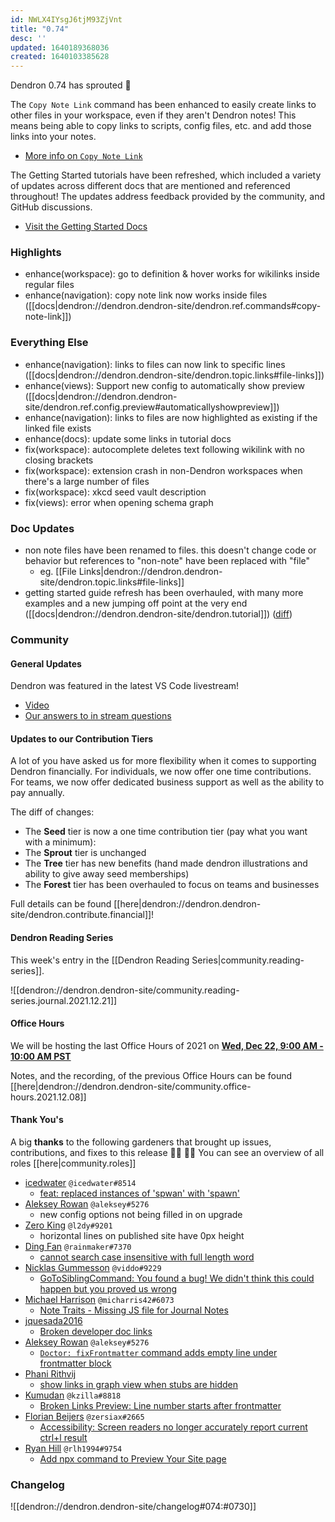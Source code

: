 ```yaml
---
id: NWLX4IYsgJ6tjM93ZjVnt
title: "0.74"
desc: ''
updated: 1640189368036
created: 1640103385628
---
```


Dendron 0.74 has sprouted  🌱

The `Copy Note Link` command has been enhanced to easily create links to other files in your workspace, even if they aren't Dendron notes! This means being able to copy links to scripts, config files, etc. and add those links into your notes.

- [More info on `Copy Note Link`](https://wiki.dendron.so/notes/eea2b078-1acc-4071-a14e-18299fc28f47/#copy-note-link)

The Getting Started tutorials have been refreshed, which included a variety of updates across different docs that are mentioned and referenced throughout! The updates address feedback provided by the community, and GitHub discussions.

- [Visit the Getting Started Docs](https://wiki.dendron.so/notes/678c77d9-ef2c-4537-97b5-64556d6337f1/)

### Highlights
- enhance(workspace): go to definition & hover works for wikilinks inside regular files
- enhance(navigation): copy note link now works inside files ([[docs|dendron://dendron.dendron-site/dendron.ref.commands#copy-note-link]])

### Everything Else
- enhance(navigation): links to files can now link to specific lines ([[docs|dendron://dendron.dendron-site/dendron.topic.links#file-links]])
- enhance(views): Support new config to automatically show preview  ([[docs|dendron://dendron.dendron-site/dendron.ref.config.preview#automaticallyshowpreview]])
- enhance(navigation): links to files are now highlighted as existing if the linked file exists
- enhance(docs): update some links in tutorial docs
- fix(workspace): autocomplete deletes text following wikilink with no closing brackets
- fix(workspace): extension crash in non-Dendron workspaces when there's a large number of files
- fix(workspace): xkcd seed vault description
- fix(views): error when opening schema graph

### Doc Updates
- non note files have been renamed to files. this doesn't change code or behavior but references to "non-note" have been replaced with "file"
    - eg.  [[File Links|dendron://dendron.dendron-site/dendron.topic.links#file-links]]
- getting started guide refresh has been overhauled, with many more examples and a new jumping off point at the very end ([[docs|dendron://dendron.dendron-site/dendron.tutorial]]) ([diff](https://github.com/dendronhq/dendron-site/pull/316/files))

### Community

#### General Updates

Dendron was featured in the latest VS Code livestream!
- [Video](https://youtu.be/dW6m4_O0qvQ)
- [Our answers to in stream questions](https://twitter.com/dendronhq/status/1471580139771334664)

#### Updates to our Contribution Tiers

A lot of you have asked us for more flexibility when it comes to supporting Dendron financially. 
For individuals, we now offer one time contributions. 
For teams, we now offer dedicated business support as well as the ability to pay annually. 

The diff of changes:
- The **Seed** tier is now a one time contribution tier (pay what you want with a minimum):
- The **Sprout** tier is unchanged
- The **Tree** tier has new benefits (hand made dendron illustrations and ability to give away seed memberships)
- The **Forest** tier has been overhauled to focus on teams and businesses

Full details can be found [[here|dendron://dendron.dendron-site/dendron.contribute.financial]]!

#### Dendron Reading Series

This week's entry in the [[Dendron Reading Series|community.reading-series]]. 

![[dendron://dendron.dendron-site/community.reading-series.journal.2021.12.21]]

#### Office Hours
We will be hosting the last Office Hours of 2021 on **[Wed, Dec 22, 9:00 AM - 10:00 AM PST](https://link.dendron.so/6cqo)**

Notes, and the recording, of the previous Office Hours can be found [[here|dendron://dendron.dendron-site/community.office-hours.2021.12.08]]

#### Thank You's

A big **thanks** to the following gardeners that brought up issues, contributions, and fixes to this release :man_farmer: :woman_farmer: 
You can see an overview of all roles [[here|community.roles]]

- [icedwater](https://github.com/icedwater) `@icedwater#8514`
  - [feat: replaced instances of 'spwan' with 'spawn'](https://github.com/dendronhq/dendron/pull/1792)
- [Aleksey Rowan](https://github.com/aleksey-rowan) `@aleksey#5276`
  - new config options not being filled in on upgrade
- [Zero King](https://github.com/l2dy) `@l2dy#9201`
  - horizontal lines on published site have 0px height
- [Ding Fan](https://github.com/Ding-Fan) `@rainmaker#7370`
  - [cannot search case insensitive with full length word](https://github.com/dendronhq/dendron/issues/1899)
- [Nicklas Gummesson](https://github.com/viddo) `@viddo#9229`
  - [GoToSiblingCommand: You found a bug! We didn't think this could happen but you proved us wrong](https://github.com/dendronhq/dendron/issues/1907)
- [Michael Harrison](https://github.com/micharris42) `@micharris42#6073`
  - [Note Traits - Missing JS file for Journal Notes](https://github.com/dendronhq/dendron/issues/1911)
- [jquesada2016](https://github.com/jquesada2016)
  - [Broken developer doc links](https://github.com/dendronhq/dendron/issues/1912)
- [Aleksey Rowan](https://github.com/aleksey-rowan) `@aleksey#5276`
  - [`Doctor: fixFrontmatter` command adds empty line under frontmatter block](https://github.com/dendronhq/dendron/issues/1919)
- [Phani Rithvij](https://github.com/phanirithvij)
  - [show links in graph view when stubs are hidden](https://github.com/dendronhq/dendron/issues/1921)
- [Kumudan](https://github.com/kzilla-git) `@kzilla#8818`
  - [Broken Links Preview: Line number starts after frontmatter](https://github.com/dendronhq/dendron/issues/1936)
- [Florian Beijers](https://github.com/zersiax) `@zersiax#2665`
  - [Accessibility: Screen readers no longer accurately report current ctrl+l result](https://github.com/dendronhq/dendron/issues/1940)
- [Ryan Hill](https://github.com/rlh1994) `@rlh1994#9754`
  - [Add npx command to Preview Your Site page](https://github.com/dendronhq/dendron-site/pull/320)


### Changelog
![[dendron://dendron.dendron-site/changelog#074:#0730]]
